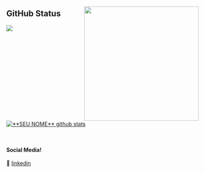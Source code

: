###
<img align="right" width="300" src="https://i2.wp.com/allhtaccess.info/wp-content/uploads/2018/03/programming.gif?fit=1281%2C716&ssl=1" />

## **GitHub Status**

<a href="https://github.com/DouglasHT">
  <img align="center" src="https://github-readme-stats.vercel.app/api/top-langs/?username=DouglasHT&theme=dracula&hide_langs_below=1" />
</a>

<a href="https://github.com/DouglasHT">
 <img align="center" src="https://github-readme-stats.vercel.app/api?username=DouglasHT&show_icons=true&theme=dracula&line_height=27" alt="**SEU NOME** github stats"/>
</a>


[linkedin]: https://www.linkedin.com/in/douglasht/
<br>

#### Social Media!

👔 [linkedin][linkedin]
